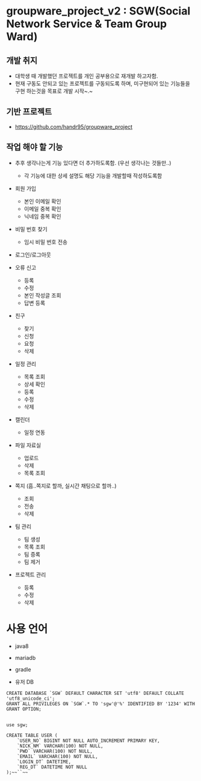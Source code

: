 # groupware_project_v2 : SGW(Social Network Service & Team Group  Ward)


## 개발 취지

* 대학생 때 개발했던 프로젝트를 개인 공부용으로 재개발 하고자함.
* 현재 구동도 안되고 있는 프로젝트를 구동되도록 하며, 미구현되어 있는 기능들을 구현 하는것을 목표로 개발 시작~.~

## 기반 프로젝트

* https://github.com/handr95/groupware_project

## 작업 해야 할 기능

* 추후 생각나는게 기능 있다면 더 추가하도록함. (우선 생각나는 것들만..) 
    * 각 기능에 대한 상세 설명도 해당 기능을 개발할때 작성하도록함

* 회원 가입
    * 본인 이메일 확인
    * 이메일 중복 확인
    * 닉네임 중복 확인
* 비밀 번호 찾기
    * 임시 비밀 번호 전송
* 로그인/로그아웃
* 오류 신고 
    * 등록
    * 수정
    * 본인 작성글 조회
    * 답변 등록    
* 친구 
    * 찾기
    * 신청
    * 요청
    * 삭제
* 일정 관리
    * 목록 조회
    * 상세 확인
    * 등록
    * 수정
    * 삭제
* 캘린더
    * 일정 연동
* 파일 자료실
    * 업로드
    * 삭제
    * 목록 조회
* 쪽지 (흠..쪽지로 할까, 실시간 채팅으로 할까..)
    * 조회
    * 전송
    * 삭제
* 팀 관리
    * 팀 생성
    * 목록 조회
    * 팀 증록
    * 팀 제거
* 프로젝트 관리
    * 등록
    * 수정
    * 삭제

# 사용 언어

* java8
* mariadb
* gradle 

* 유저 DB

```mysql
CREATE DATABASE `SGW` DEFAULT CHARACTER SET 'utf8' DEFAULT COLLATE 'utf8_unicode_ci';
GRANT ALL PRIVILEGES ON `SGW`.* TO 'sgw'@'%' IDENTIFIED BY '1234' WITH GRANT OPTION;


use sgw;

CREATE TABLE USER (
    `USER_NO` BIGINT NOT NULL AUTO_INCREMENT PRIMARY KEY,
    `NICK_NM` VARCHAR(100) NOT NULL,
    `PWD` VARCHAR(100) NOT NULL,
    `EMAIL` VARCHAR(100) NOT NULL,
    `LOGIN_DT` DATETIME,
    `REG_DT` DATETIME NOT NULL
);~~``~~
```       
    
    



